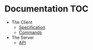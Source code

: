 # Documentation TOC

* The Client
  * [Specification](spec.md)
  * [Commands](man)
* The Server
  * [API](api/api.md)

